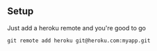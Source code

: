 ## Setup

Just add a heroku remote and you're good to go

`git remote add heroku git@heroku.com:myapp.git`
